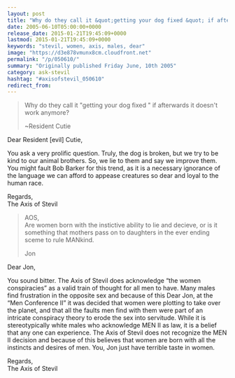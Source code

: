 ```yaml
---
layout: post
title: "Why do they call it &quot;getting your dog fixed &quot; if afterwards it doesn&#039;t work anymore?"
date: 2005-06-10T05:00:00+0000
release_date: 2015-01-21T19:45:09+0000
lastmod: 2015-01-21T19:45:09+0000
keywords: "stevil, women, axis, males, dear"
image: "https://d3e878vmunx8cm.cloudfront.net"
permalink: "/p/050610/"
summary: "Originally published Friday June, 10th 2005"
category: ask-stevil
hashtag: "#axisofstevil_050610"
redirect_from:
---
```


> Why do they call it "getting your dog fixed " if afterwards it doesn't work anymore?
> 
> ~Resident Cutie

Dear Resident [evil] Cutie,

You ask a very prolific question. Truly, the dog is broken, but we try to be kind to our animal brothers. So, we lie to them and say we improve them. You might fault Bob Barker for this trend, as it is a necessary ignorance of the language we can afford to appease creatures so dear and loyal to the human race.

Regards,  
The Axis of Stevil

> AOS,  
> Are women born with the instictive ability to lie and decieve, or is it something that mothers pass on to daughters in the ever ending sceme to rule MANkind.
> 
> Jon

Dear Jon,

You sound bitter. The Axis of Stevil does acknowledge “the women conspiracies” as a valid train of thought for all men to have. Many males find frustration in the opposite sex and because of this Dear Jon, at the “Men Conference II” it was decided that women were plotting to take over the planet, and that all the faults men find with them were part of an intricate conspiracy theory to erode the sex into servitude. While it is stereotypically white males who acknowledge MEN II as law, it is a belief that any one can experience. The Axis of Stevil does not recognize the MEN II decision and because of this believes that women are born with all the instincts and desires of men. You, Jon just have terrible taste in women.

Regards,  
The Axis of Stevil
